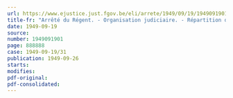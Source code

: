 ```yaml
---
url: https://www.ejustice.just.fgov.be/eli/arrete/1949/09/19/1949091901/justel
title-fr: "Arrêté du Régent. - Organisation judiciaire. - Répartition des cantons de justice de paix d'après leur population"
date: 1949-09-19
source:
number: 1949091901
page: 888888
case: 1949-09-19/31
publication: 1949-09-26
starts:
modifies:
pdf-original:
pdf-consolidated:
---
```


